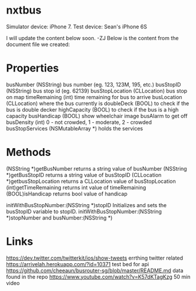 # nxtbus
Simulator device: iPhone 7.
Test device: Sean's iPhone 6S




I will update the content below soon. -ZJ
Below is the content from the document file we created:
# Properties

busNumber (NSString)			bus number (eg. 123, 123M, 195, etc.)
busStopID (NSString)				bus stop id (eg. 62139)
busStopLocation (CLLocation)		bus stop on map
timeRemaining (int)				time remaining for bus to arrive
busLocation (CLLocation)			where the bus currently is
doubleDeck (BOOL)				to check if the bus is double decker
highCapacity (BOOL)				to check if the bus is a high capacity busHandicap (BOOL) 			show wheelchair image
busAlarm 					to get off
busDensity (int)				0 - not crowded, 1 - moderate, 2 - crowded
busStopServices (NSMutableArray *)	holds the services 


# Methods
(NSString *)getBusNumber			returns a string value of busNumber
(NSString *)getBusStopID			returns a string value of busStopID
(CLLocation *)getbusStopLocation		returns a CLLocation value of busStopLocation
(int)getTimeRemaining			returns int value of timeRemaining
(BOOL)isHandicap				returns bool value of handicap



initWithBusStopNumber:(NSString *)stopID
Initializes and sets the busStopID variable to stopID.
initWithBusStopNumber:(NSString *)stopNumber and busNumber:(NSString *)


# Links

https://dev.twitter.com/twitterkit/ios/show-tweets				errthing twitter related
https://arrivelah.herokuapp.com/?id=10371					test bed for api
https://github.com/cheeaun/busrouter-sg/blob/master/README.md	data found in the repo
https://www.youtube.com/watch?v=K57dKTagKzg 				50 min video 

